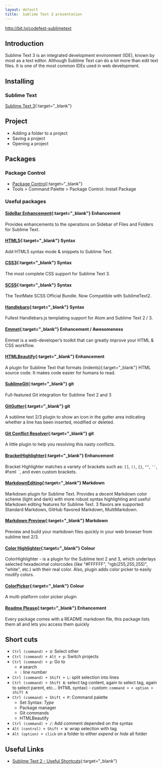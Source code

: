 ```yaml
---
layout: default
title:  Sublime Text 3 presentation
---
```


http://bit.ly/codefest-sublimetext

## Introduction

Sublime Text 3 is an integrated development environment (IDE), known by most as a text editor. Although Sublime Text can do a lot more than edit text files. It is one of the most common IDEs used in web development. 

## Installing

### Sublime Text

[Sublime Text 3](http://www.sublimetext.com/3){:target="_blank"}

## Project

* Adding a folder to a project
* Saving a project
* Opening a project

## Packages

### Package Control
* [Package Control](https://packagecontrol.io/installation#st3){:target="_blank"}
* Tools > Command Palette > Package Control: Install Package

### Useful packages

#### [SideBar Enhancement](https://packagecontrol.io/packages/SideBarEnhancements){:target="_blank"} <span class="label label-default">Enhancement</span>
Provides enhancements to the operations on Sidebar of Files and Folders for Sublime Text.

#### [HTML5](https://packagecontrol.io/packages/HTML5){:target="_blank"} <span class="label label-default">Syntax</span>
Add HTML5 syntax mode & snippets to Sublime Text.

#### [CSS3](https://packagecontrol.io/packages/CSS3){:target="_blank"} <span class="label label-default">Syntax</span>
The most complete CSS support for Sublime Text 3.

#### [SCSS](https://packagecontrol.io/packages/SCSS){:target="_blank"} <span class="label label-default">Syntax</span>
The TextMate SCSS Official Bundle. Now Compatible with SublimeText2.

#### [Handlebars](https://packagecontrol.io/packages/Handlebars){:target="_blank"} <span class="label label-default">Syntax</span>
Fullest Handlebars.js templating support for Atom and Sublime Text 2 / 3. 

#### [Emmet](https://packagecontrol.io/packages/Emmet){:target="_blank"} <span class="label label-default">Enhancement / Awesomeness</span>
Emmet is a web-developer’s toolkit that can greatly improve your HTML & CSS workflow.

#### [HTMLBeautify](https://packagecontrol.io/packages/HTMLBeautify){:target="_blank"} <span class="label label-default">Enhancement</span>
A plugin for Sublime Text that formats (indents){:target="_blank"} HTML source code. It makes code easier for humans to read.

#### [SublimeGit](https://packagecontrol.io/packages/SublimeGit){:target="_blank"} <span class="label label-default">git</span>
Full-featured Git integration for Sublime Text 2 and 3

#### [GitGutter](https://packagecontrol.io/packages/GitGutter){:target="_blank"} <span class="label label-default">git</span>
A sublime text 2/3 plugin to show an icon in the gutter area indicating whether a line has been inserted, modified or deleted.

#### [Git Conflict Resolver](https://packagecontrol.io/packages/Git%20Conflict%20Resolver){:target="_blank"} <span class="label label-default">git</span>
A little plugin to help you resolving this nasty conflicts.

#### [BracketHighlighter](https://packagecontrol.io/packages/BracketHighlighter){:target="_blank"} <span class="label label-default">Enhancement</span>
Bracket Highlighter matches a variety of brackets such as: `[]`, `()`, `{}`, `""`, `''`, #!xml` `<tag></tag>`, and even custom brackets.

#### [MarkdownEditing](https://packagecontrol.io/packages/MarkdownEditing){:target="_blank"} <span class="label label-default">Markdown</span>
Markdown plugin for Sublime Text. Provides a decent Markdown color scheme (light and dark) with more robust syntax highlighting and useful Markdown editing features for Sublime Text. 3 flavors are supported: Standard Markdown, GitHub flavored Markdown, MultiMarkdown.

#### [Markdown Preview](https://packagecontrol.io/packages/Markdown%20Preview){:target="_blank"} <span class="label label-default">Markdown</span>
Preview and build your markdown files quickly in your web browser from sublime text 2/3.

#### [Color Highlighter](https://packagecontrol.io/packages/Color%20Highlighter){:target="_blank"} <span class="label label-default">Colour</span>
ColorHighlighter - is a plugin for the Sublime text 2 and 3, which underlays selected hexadecimal colorcodes (like "#FFFFFF", "rgb(255,255,255)", "white", etc.) with their real color. Also, plugin adds color picker to easily modify colors.

#### [ColorPicker](https://packagecontrol.io/packages/ColorPicker){:target="_blank"} <span class="label label-default">Colour</span>
A multi-platform color picker plugin

#### [Readme Please](https://github.com/roadhump/ReadmePlease){:target="_blank"} <span class="label label-default">Enhancement</span>
Every package comes with a README markdown file, this package lists them all and lets you access them quickly

## Short cuts
* `Ctrl (command) + d`: Select other
* `Ctrl (command) + Alt + p`: Switch projects
* `Ctrl (command) + p`: Go to
  - `#` search
  - `:` line number
* `Ctrl (command) + Shift + L`: split selection into lines
* `Ctrl (command) + Shift A`: select tag content, again to select tag, again to select parent, etc... (HTML syntax) - _custom_: `command + + option + shift A`
* `Ctrl (command) + Shift + P`: Command palette
  - Set Syntax: _Type_
  - Package manager
  - Git commands
  - HTMLBeautify
* `Ctrl (command) + /`: Add comment depended on the syntax
* `Alt (control) + Shift + W`: wrap selection with tag
* `Alt (option) + click` on a folder to either *expend* or *hide* all folder

## Useful Links
* [Sublime Text 2 - Useful Shortcuts](https://gist.github.com/nuxlli/1207014){:target="_blank"}






